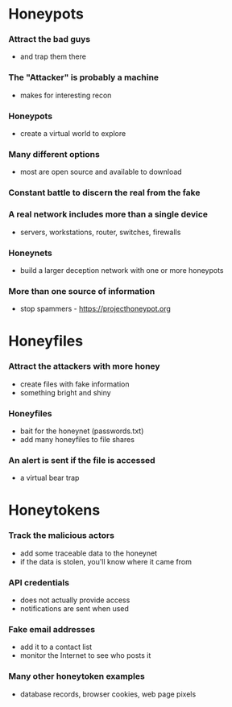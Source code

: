 # Honeypots
### Attract the bad guys
- and trap them there
### The "Attacker" is probably a machine
- makes for interesting recon
### Honeypots
- create a virtual world to explore
### Many different options
- most are open source and available to download
### Constant battle to discern the real from the fake
### A real network includes more than a single device
- servers, workstations, router, switches, firewalls
### Honeynets
- build a larger deception network with one or more honeypots
### More than one source of information
- stop spammers - https://projecthoneypot.org
# Honeyfiles
### Attract the attackers with more honey
- create files with fake information
- something bright and shiny
### Honeyfiles
- bait for the honeynet (passwords.txt)
- add many honeyfiles to file shares
### An alert is sent if the file is accessed
- a virtual bear trap
# Honeytokens
### Track the malicious actors
- add some traceable data to the honeynet
- if the data is stolen, you'll know where it came from
### API credentials
- does not actually provide access
- notifications are sent when used
### Fake email addresses
- add it to a contact list
- monitor the Internet to see who posts it
### Many other honeytoken examples
- database records, browser cookies, web page pixels

